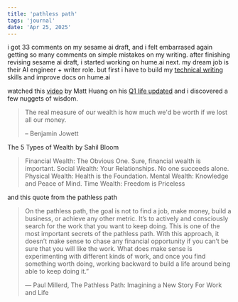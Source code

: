```yaml
---
title: 'pathless path'
tags: 'journal'
date: 'Apr 25, 2025'
---
```


i got 33 comments on my sesame ai draft, and i felt embarrased again getting so many comments on simple mistakes on my writing. after finishing revising sesame ai draft, i started working on hume.ai next. my dream job is their AI engineer + writer role. but first i have to build my [technical writing](https://hamel.dev/blog/posts/audience/) skills and improve docs on hume.ai

watched this [video](https://www.youtube.com/watch?v=E0I0Qj67EKw) by Matt Huang on his [Q1 life updated](https://mattsmusings.substack.com/p/q1-results) and i discovered a few nuggets of wisdom.

> The real measure of our wealth is how much we'd be worth if we lost all our money.
>
> – Benjamin Jowett

The 5 Types of Wealth by Sahil Bloom

> Financial Wealth: The Obvious One. Sure, financial wealth is important.
> Social Wealth: Your Relationships. No one succeeds alone.
> Physical Wealth: Health is the Foundation.
> Mental Wealth: Knowledge and Peace of Mind.
> Time Wealth: Freedom is Priceless

and this quote from the pathless path

> On the pathless path, the goal is not to find a job, make money, build a business, or achieve any other metric. It’s to actively and consciously search for the work that you want to keep doing. This is one of the most important secrets of the pathless path. With this approach, it doesn’t make sense to chase any financial opportunity if you can’t be sure that you will like the work. What does make sense is experimenting with different kinds of work, and once you find something worth doing, working backward to build a life around being able to keep doing it.”
>
> ― Paul Millerd, The Pathless Path: Imagining a New Story For Work and Life
